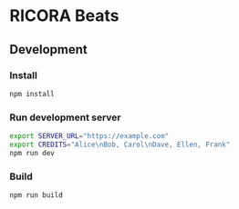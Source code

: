 # RICORA Beats

## Development
### Install
```sh
npm install
```

### Run development server
```sh
export SERVER_URL="https://example.com"
export CREDITS="Alice\nBob, Carol\nDave, Ellen, Frank"
npm run dev
```

### Build
```sh
npm run build
```